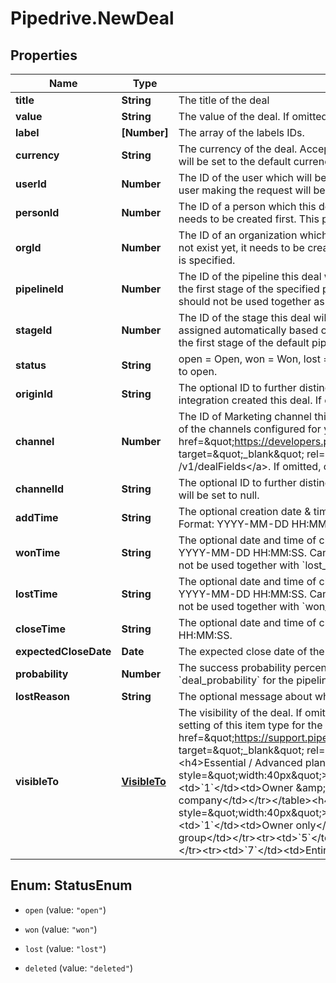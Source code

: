 # Pipedrive.NewDeal

## Properties

Name | Type | Description | Notes
------------ | ------------- | ------------- | -------------
**title** | **String** | The title of the deal | 
**value** | **String** | The value of the deal. If omitted, value will be set to 0. | [optional] 
**label** | **[Number]** | The array of the labels IDs. | [optional] 
**currency** | **String** | The currency of the deal. Accepts a 3-character currency code. If omitted, currency will be set to the default currency of the authorized user. | [optional] 
**userId** | **Number** | The ID of the user which will be the owner of the created deal. If not provided, the user making the request will be used. | [optional] 
**personId** | **Number** | The ID of a person which this deal will be linked to. If the person does not exist yet, it needs to be created first. This property is required unless &#x60;org_id&#x60; is specified. | [optional] 
**orgId** | **Number** | The ID of an organization which this deal will be linked to. If the organization does not exist yet, it needs to be created first. This property is required unless &#x60;person_id&#x60; is specified. | [optional] 
**pipelineId** | **Number** | The ID of the pipeline this deal will be added to. By default, the deal will be added to the first stage of the specified pipeline. Please note that &#x60;pipeline_id&#x60; and &#x60;stage_id&#x60; should not be used together as &#x60;pipeline_id&#x60; will be ignored. | [optional] 
**stageId** | **Number** | The ID of the stage this deal will be added to. Please note that a pipeline will be assigned automatically based on the &#x60;stage_id&#x60;. If omitted, the deal will be placed in the first stage of the default pipeline. | [optional] 
**status** | **String** | open &#x3D; Open, won &#x3D; Won, lost &#x3D; Lost, deleted &#x3D; Deleted. If omitted, status will be set to open. | [optional] 
**originId** | **String** | The optional ID to further distinguish the origin of the deal - e.g. Which API integration created this deal. If omitted, &#x60;origin_id&#x60; will be set to null. | [optional] 
**channel** | **Number** | The ID of Marketing channel this deal was created from. Provided value must be one of the channels configured for your company. You can fetch allowed values with &lt;a href&#x3D;\&quot;https://developers.pipedrive.com/docs/api/v1/DealFields#getDealField\&quot; target&#x3D;\&quot;_blank\&quot; rel&#x3D;\&quot;noopener noreferrer\&quot;&gt;GET /v1/dealFields&lt;/a&gt;. If omitted, channel will be set to null. | [optional] 
**channelId** | **String** | The optional ID to further distinguish the Marketing channel. If omitted, &#x60;channel_id&#x60; will be set to null. | [optional] 
**addTime** | **String** | The optional creation date &amp; time of the deal in UTC. Requires admin user API token. Format: YYYY-MM-DD HH:MM:SS | [optional] 
**wonTime** | **String** | The optional date and time of changing the deal status as won in UTC. Format: YYYY-MM-DD HH:MM:SS. Can be set only when deal &#x60;status&#x60; is already Won. Can not be used together with &#x60;lost_time&#x60;. | [optional] 
**lostTime** | **String** | The optional date and time of changing the deal status as lost in UTC. Format: YYYY-MM-DD HH:MM:SS. Can be set only when deal &#x60;status&#x60; is already Lost. Can not be used together with &#x60;won_time&#x60;. | [optional] 
**closeTime** | **String** | The optional date and time of closing the deal in UTC. Format: YYYY-MM-DD HH:MM:SS. | [optional] 
**expectedCloseDate** | **Date** | The expected close date of the deal. In ISO 8601 format: YYYY-MM-DD. | [optional] 
**probability** | **Number** | The success probability percentage of the deal. Used/shown only when &#x60;deal_probability&#x60; for the pipeline of the deal is enabled. | [optional] 
**lostReason** | **String** | The optional message about why the deal was lost (to be used when status &#x3D; lost) | [optional] 
**visibleTo** | [**VisibleTo**](VisibleTo.md) | The visibility of the deal. If omitted, the visibility will be set to the default visibility setting of this item type for the authorized user. Read more about visibility groups &lt;a href&#x3D;\&quot;https://support.pipedrive.com/en/article/visibility-groups\&quot; target&#x3D;\&quot;_blank\&quot; rel&#x3D;\&quot;noopener noreferrer\&quot;&gt;here&lt;/a&gt;.&lt;h4&gt;Essential / Advanced plan&lt;/h4&gt;&lt;table&gt;&lt;tr&gt;&lt;th style&#x3D;\&quot;width:40px\&quot;&gt;Value&lt;/th&gt;&lt;th&gt;Description&lt;/th&gt;&lt;/tr&gt;&lt;tr&gt;&lt;td&gt;&#x60;1&#x60;&lt;/td&gt;&lt;td&gt;Owner &amp;amp; followers&lt;/td&gt;&lt;tr&gt;&lt;td&gt;&#x60;3&#x60;&lt;/td&gt;&lt;td&gt;Entire company&lt;/td&gt;&lt;/tr&gt;&lt;/table&gt;&lt;h4&gt;Professional / Enterprise plan&lt;/h4&gt;&lt;table&gt;&lt;tr&gt;&lt;th style&#x3D;\&quot;width:40px\&quot;&gt;Value&lt;/th&gt;&lt;th&gt;Description&lt;/th&gt;&lt;/tr&gt;&lt;tr&gt;&lt;td&gt;&#x60;1&#x60;&lt;/td&gt;&lt;td&gt;Owner only&lt;/td&gt;&lt;tr&gt;&lt;td&gt;&#x60;3&#x60;&lt;/td&gt;&lt;td&gt;Owner&#39;s visibility group&lt;/td&gt;&lt;/tr&gt;&lt;tr&gt;&lt;td&gt;&#x60;5&#x60;&lt;/td&gt;&lt;td&gt;Owner&#39;s visibility group and sub-groups&lt;/td&gt;&lt;/tr&gt;&lt;tr&gt;&lt;td&gt;&#x60;7&#x60;&lt;/td&gt;&lt;td&gt;Entire company&lt;/td&gt;&lt;/tr&gt;&lt;/table&gt; | [optional] 



## Enum: StatusEnum


* `open` (value: `"open"`)

* `won` (value: `"won"`)

* `lost` (value: `"lost"`)

* `deleted` (value: `"deleted"`)




